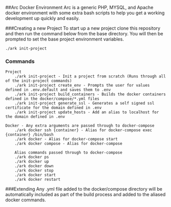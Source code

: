 ##Arc Docker Environment
Arc is a generic PHP, MYSQL, and Apache docker environment with some extra bash scripts to help you get a working 
development up quickly and easily.

###Creating a new Project
To start up a new project clone this repository and then run the command below from the base directory. You will then be
prompted to set the base project environment variables.
```
./ark init-project
```

### Commands
```
Project
    ./ark init-project - Init a project from scratch (Runs through all of the init-project commands)
    ./ark init-project create_env - Prompts the user for values defined in .env.default and saves them to .env
    ./ark init-project build_containers - Builds the docker containers defined in the docker/compose/*.yml files
    ./ark init-project generate_ssl - Generates a self signed ssl certificate for the domain defined in .env
    ./ark init-project update_hosts - Add an alias to localhost for the domain defined in .env
    
Docker - Any extra arguments are passed through to docker-compose
    ./ark docker ssh {container} - Alias for docker-compose exec {container} /bin/bash
    ./ark docker - Alias for docker-compose start
    ./ark docker compose - Alias for docker-compose
    
    Alias commands passed through to docker-compose
    ./ark docker ps
    ./ark docker up
    ./ark docker down 
    ./ark docker stop 
    ./ark docker start 
    ./ark docker restart 
```

###Extending
Any .yml file added to the docker/compose directory will be automatically included as part of the build process and added to the
aliased docker commands. 
